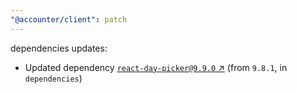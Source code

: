 ```yaml
---
"@accounter/client": patch
---
```

dependencies updates:
  - Updated dependency [`react-day-picker@9.9.0` ↗︎](https://www.npmjs.com/package/react-day-picker/v/9.9.0) (from `9.8.1`, in `dependencies`)
